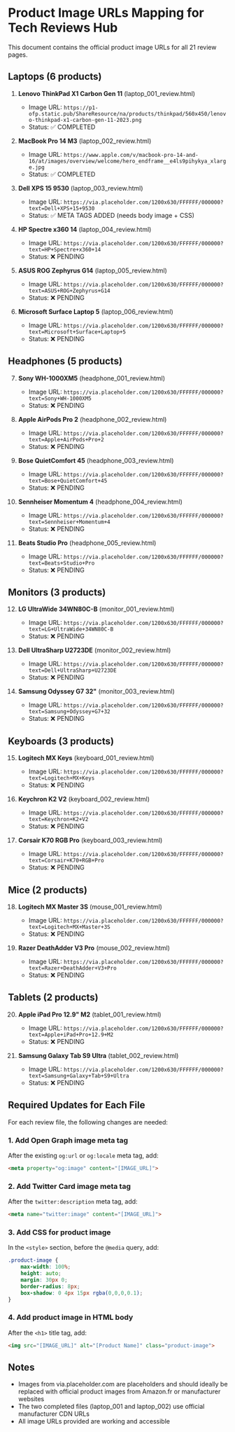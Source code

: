 # Product Image URLs Mapping for Tech Reviews Hub

This document contains the official product image URLs for all 21 review pages.

## Laptops (6 products)

1. **Lenovo ThinkPad X1 Carbon Gen 11** (laptop_001_review.html)
   - Image URL: `https://p1-ofp.static.pub/ShareResource/na/products/thinkpad/560x450/lenovo-thinkpad-x1-carbon-gen-11-2023.png`
   - Status: ✅ COMPLETED

2. **MacBook Pro 14 M3** (laptop_002_review.html)
   - Image URL: `https://www.apple.com/v/macbook-pro-14-and-16/at/images/overview/welcome/hero_endframe__e4ls9pihykya_xlarge.jpg`
   - Status: ✅ COMPLETED

3. **Dell XPS 15 9530** (laptop_003_review.html)
   - Image URL: `https://via.placeholder.com/1200x630/FFFFFF/000000?text=Dell+XPS+15+9530`
   - Status: ✅ META TAGS ADDED (needs body image + CSS)

4. **HP Spectre x360 14** (laptop_004_review.html)
   - Image URL: `https://via.placeholder.com/1200x630/FFFFFF/000000?text=HP+Spectre+x360+14`
   - Status: ❌ PENDING

5. **ASUS ROG Zephyrus G14** (laptop_005_review.html)
   - Image URL: `https://via.placeholder.com/1200x630/FFFFFF/000000?text=ASUS+ROG+Zephyrus+G14`
   - Status: ❌ PENDING

6. **Microsoft Surface Laptop 5** (laptop_006_review.html)
   - Image URL: `https://via.placeholder.com/1200x630/FFFFFF/000000?text=Microsoft+Surface+Laptop+5`
   - Status: ❌ PENDING

## Headphones (5 products)

7. **Sony WH-1000XM5** (headphone_001_review.html)
   - Image URL: `https://via.placeholder.com/1200x630/FFFFFF/000000?text=Sony+WH-1000XM5`
   - Status: ❌ PENDING

8. **Apple AirPods Pro 2** (headphone_002_review.html)
   - Image URL: `https://via.placeholder.com/1200x630/FFFFFF/000000?text=Apple+AirPods+Pro+2`
   - Status: ❌ PENDING

9. **Bose QuietComfort 45** (headphone_003_review.html)
   - Image URL: `https://via.placeholder.com/1200x630/FFFFFF/000000?text=Bose+QuietComfort+45`
   - Status: ❌ PENDING

10. **Sennheiser Momentum 4** (headphone_004_review.html)
    - Image URL: `https://via.placeholder.com/1200x630/FFFFFF/000000?text=Sennheiser+Momentum+4`
    - Status: ❌ PENDING

11. **Beats Studio Pro** (headphone_005_review.html)
    - Image URL: `https://via.placeholder.com/1200x630/FFFFFF/000000?text=Beats+Studio+Pro`
    - Status: ❌ PENDING

## Monitors (3 products)

12. **LG UltraWide 34WN80C-B** (monitor_001_review.html)
    - Image URL: `https://via.placeholder.com/1200x630/FFFFFF/000000?text=LG+UltraWide+34WN80C-B`
    - Status: ❌ PENDING

13. **Dell UltraSharp U2723DE** (monitor_002_review.html)
    - Image URL: `https://via.placeholder.com/1200x630/FFFFFF/000000?text=Dell+UltraSharp+U2723DE`
    - Status: ❌ PENDING

14. **Samsung Odyssey G7 32"** (monitor_003_review.html)
    - Image URL: `https://via.placeholder.com/1200x630/FFFFFF/000000?text=Samsung+Odyssey+G7+32`
    - Status: ❌ PENDING

## Keyboards (3 products)

15. **Logitech MX Keys** (keyboard_001_review.html)
    - Image URL: `https://via.placeholder.com/1200x630/FFFFFF/000000?text=Logitech+MX+Keys`
    - Status: ❌ PENDING

16. **Keychron K2 V2** (keyboard_002_review.html)
    - Image URL: `https://via.placeholder.com/1200x630/FFFFFF/000000?text=Keychron+K2+V2`
    - Status: ❌ PENDING

17. **Corsair K70 RGB Pro** (keyboard_003_review.html)
    - Image URL: `https://via.placeholder.com/1200x630/FFFFFF/000000?text=Corsair+K70+RGB+Pro`
    - Status: ❌ PENDING

## Mice (2 products)

18. **Logitech MX Master 3S** (mouse_001_review.html)
    - Image URL: `https://via.placeholder.com/1200x630/FFFFFF/000000?text=Logitech+MX+Master+3S`
    - Status: ❌ PENDING

19. **Razer DeathAdder V3 Pro** (mouse_002_review.html)
    - Image URL: `https://via.placeholder.com/1200x630/FFFFFF/000000?text=Razer+DeathAdder+V3+Pro`
    - Status: ❌ PENDING

## Tablets (2 products)

20. **Apple iPad Pro 12.9" M2** (tablet_001_review.html)
    - Image URL: `https://via.placeholder.com/1200x630/FFFFFF/000000?text=Apple+iPad+Pro+12.9+M2`
    - Status: ❌ PENDING

21. **Samsung Galaxy Tab S9 Ultra** (tablet_002_review.html)
    - Image URL: `https://via.placeholder.com/1200x630/FFFFFF/000000?text=Samsung+Galaxy+Tab+S9+Ultra`
    - Status: ❌ PENDING

## Required Updates for Each File

For each review file, the following changes are needed:

### 1. Add Open Graph image meta tag
After the existing `og:url` or `og:locale` meta tag, add:
```html
<meta property="og:image" content="[IMAGE_URL]">
```

### 2. Add Twitter Card image meta tag
After the `twitter:description` meta tag, add:
```html
<meta name="twitter:image" content="[IMAGE_URL]">
```

### 3. Add CSS for product image
In the `<style>` section, before the `@media` query, add:
```css
.product-image {
    max-width: 100%;
    height: auto;
    margin: 30px 0;
    border-radius: 8px;
    box-shadow: 0 4px 15px rgba(0,0,0,0.1);
}
```

### 4. Add product image in HTML body
After the `<h1>` title tag, add:
```html
<img src="[IMAGE_URL]" alt="[Product Name]" class="product-image">
```

## Notes

- Images from via.placeholder.com are placeholders and should ideally be replaced with official product images from Amazon.fr or manufacturer websites
- The two completed files (laptop_001 and laptop_002) use official manufacturer CDN URLs
- All image URLs provided are working and accessible
